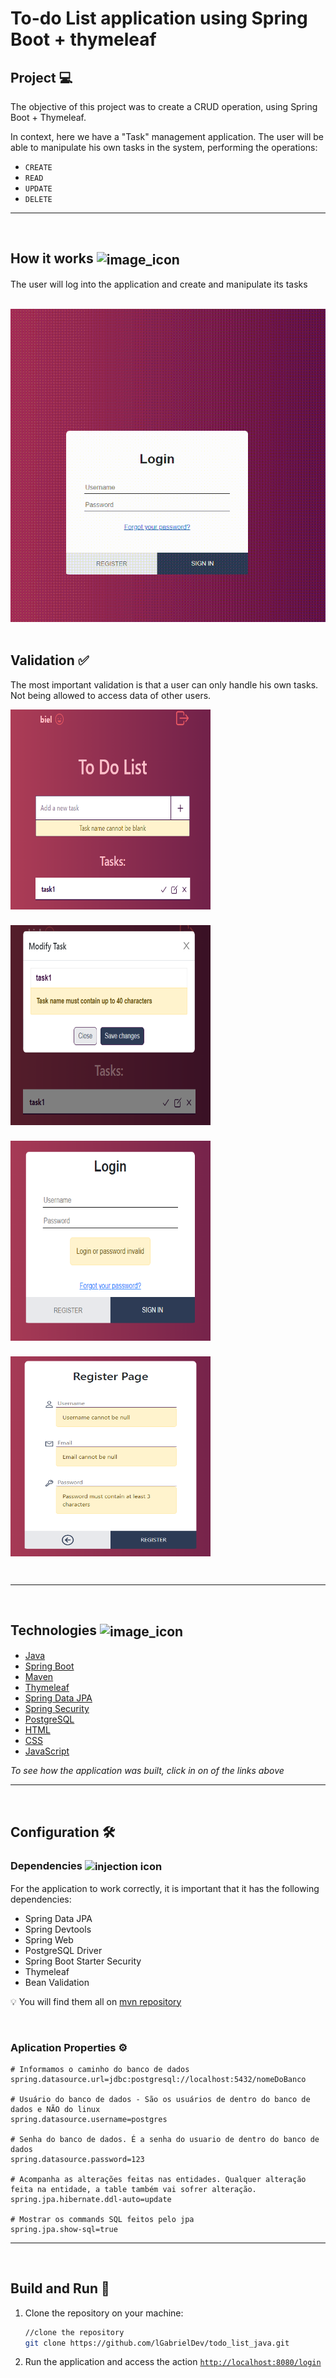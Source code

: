 # To-do List application using Spring Boot + thymeleaf

## Project 💻

The objective of this project was to create a CRUD operation, using Spring Boot + Thymeleaf.

In context, here we have a "Task" management application. The user will be able to manipulate his own tasks in the system, performing the operations:

- `CREATE`
- `READ`
- `UPDATE`
- `DELETE`



<hr>
<br>

## How it works <img src="https://img.icons8.com/?size=512&id=42850&format=png" alt="image_icon" width="30px" align="center">

<p>The user will log into the application and create and manipulate its tasks</p>

<br>  

<img src="./readme_images/how_it_works.gif" width="520px" alt="projet_example">

<br>
<br>


## Validation ✅

The most important validation is that a user can only handle his own tasks. Not being allowed to access data of other users.

<div class="validationImages">
    <div class="images1" style="margin-bottom:20px; display:flex; flex-direction:column">
        <img src="./readme_images/validation1.png" alt="validation image example"  width="320px" height="320px" style="margin-bottom:25px">
        <img src="./readme_images/validation2.png" alt="validation image example"  width="320px" height="320px" style="margin-bottom:25px">
        <img src="./readme_images/validation3.png" alt="validation image example"  width="320px" height="320px" style="margin-bottom:25px">
        <img src="./readme_images/validation4.png" alt="validation image example"  width="320px" height="320px" style="margin-bottom:25px">
    </div>
   
</div>


<hr>
<br>

## Technologies <img src="https://img.icons8.com/?size=512&id=9Xtf7Zwsmhoq&format=png" alt="image_icon" width="30px" align="center">





- [Java](https://www.oracle.com/java/technologies/downloads/)
- [Spring Boot](https://spring.io/projects/spring-boot)
- [Maven](https://maven.apache.org/download.cgi)
- [Thymeleaf](https://www.thymeleaf.org/)
- [Spring Data JPA](https://spring.io/projects/spring-data-jpa)
- [Spring Security](https://docs.spring.io/spring-security/reference/index.html)
- [PostgreSQL](https://www.postgresql.org/docs/)
- [HTML](https://developer.mozilla.org/en-US/docs/Web/HTML)
- [CSS](https://developer.mozilla.org/en-US/docs/Web/CSS)
- [JavaScript](https://developer.mozilla.org/pt-BR/docs/Web/JavaScript)


*To see how the application was built, click in on of the links above*

<hr>
<br>


## Configuration 🛠️ 

<h3> 
    Dependencies
    <img src="https://img.icons8.com/external-anggara-flat-anggara-putra/256/external-infusion-medical-and-healthcare-anggara-flat-anggara-putra.png" alt="injection icon" width="25px" align="center">
</h3>

For the application to work correctly, it is important that it has the following dependencies:



- Spring Data JPA
- Spring Devtools
- Spring Web
- PostgreSQL Driver
- Spring Boot Starter Security
- Thymeleaf
- Bean Validation

💡 You will find them all on [mvn repository](https://mvnrepository.com/)


<br>


<h3> Aplication Properties ⚙️ </h3>

```properties
# Informamos o caminho do banco de dados
spring.datasource.url=jdbc:postgresql://localhost:5432/nomeDoBanco

# Usuário do banco de dados - São os usuários de dentro do banco de dados e NÃO do linux
spring.datasource.username=postgres

# Senha do banco de dados. É a senha do usuario de dentro do banco de dados
spring.datasource.password=123

# Acompanha as alterações feitas nas entidades. Qualquer alteração feita na entidade, a table também vai sofrer alteração.
spring.jpa.hibernate.ddl-auto=update

# Mostrar os commands SQL feitos pelo jpa
spring.jpa.show-sql=true
```



<hr>
<br>


<h2> Build and Run 🚀 </h2>

1. Clone the repository on your machine:

    ```bash
    //clone the repository
    git clone https://github.com/lGabrielDev/todo_list_java.git
    ```

2. Run the application and access the action [`http://localhost:8080/login`](http://localhost:8080/login)

<br>
